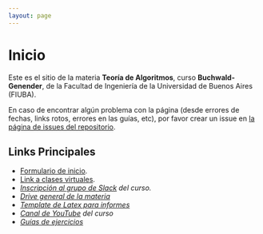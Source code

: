 ```yaml
---
layout: page
---
```


# Inicio

Este es el sitio de la materia **Teoría de Algoritmos**, curso **Buchwald-Genender**, de la Facultad de Ingeniería de la Universidad de Buenos Aires (FIUBA).


En caso de encontrar algún problema con la página (desde errores de fechas, links rotos, errores en las guías, etc), por favor
crear un issue en [la página de issues del repositorio]({{site.github.repository_url}}/issues).

## Links Principales

* [Formulario de inicio]({{site.data.cuatrimestre.formulario_inicio}}).
* [Link a clases virtuales]({{site.data.cuatrimestre.meet}}).
* <a href="{{site.data.sitios.slack_inv}}"><i class="fab fa-slack"/> Inscripción al grupo de Slack</a> del curso.
* <a href="{{site.data.sitios.drive}}"><i class="fab fa-google-drive"/> Drive general de la materia</a>
* [Template de Latex para informes]({{site.data.sitos.template_latex}})
* <a href="{{site.data.sitios.youtube}}"><i class="fab fa-youtube"/> Canal de YouTube</a> del curso
* [Guías de ejercicios](material/guias.md)
